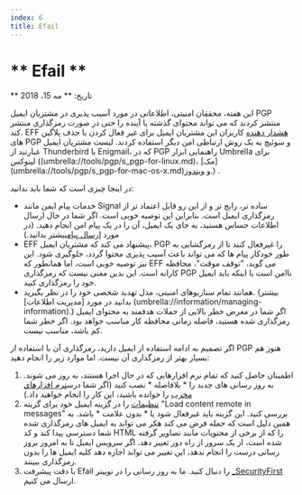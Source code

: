 ```yaml
---
index: 6
title: Efail
---
```

** Efail **
=====================================

** تاریخ: ** مه 15، 2018

این هفته، محققان امنیتی، اطلاعاتی در مورد آسیب پذیری در مشتریان ایمیل PGP منتشر کردند که می تواند محتوای گذشته یا آینده را حتی در صورت رمزگذاری منتشر کند. EFF [هشدار دهنده](https://www.eff.org/deeplinks/2018/05/not-so-pretty-what-you-need-know-about-e-fail-andpg-p-flaw-0) کاربران این مشتریان ایمیل برای غیر فعال کردن یا حذف پلاگین های PGP و سوئیچ به یک روش ارتباطی امن دیگر استفاده کردند. لیست مشتریان ایمیل عبارتند از Thunderbird با Enigmail، که در PGP راهنمایی ابزار Umbrella برای لینوکس ((umbrella://tools/pgp/s_pgp-for-linux.md)، [مک]  (umbrella://tools/pgp/s_pgp-for-mac-os-x.md)و [ویندوز](umbrella://tools/pgp/s_pgp-for-windows.md).)
.

در اینجا چیزی است که شما باید بدانید:

* خدمات پیام ایمن مانند  Signal ساده تر، رایج تر و از این رو قابل اعتماد تر از رمزگذاری ایمیل است. بنابراین این توصیه خوبی است. اگر شما در حال ارسال اطلاعات حساس هستید، به جای یک ایمیل، آن را در یک پیام امن انجام دهید. (در مورد [ارسال پیام](umbrella://communications/sending-a-message)بیشتر بدانید.) 
* EFF پیشنهاد می کند که مشتریان ایمیل، PGP را غیرفعال کنند تا از رمزگشایی به طور خودکار پیام ها که می تواند باعث آسیب پذیری محتوا گردد، جلوگیری شود. این نیز توصیه خوبی است، اما همانطور که EFF می گوید، "توقف موقت"، محافظه کارانه است. این بدین معنی نیست که رمزگذاری PGP ناامن است یا اینکه باید ایمیل خود را رمزگذاری کنید.
* همانند تمام سناریوهای امنیتی، مدل تهدید شخصی خود را در نظر بگیرید. (بیشتر بدانید در مورد [مدیریت اطلاعات]  (umbrella://information/managing-information).)  اگر شما در معرض خطر بالایی از حملات هدفمند به محتوای ایمیل رمزگذاری شده هستید، فاصله زمانی محافظه کار مناسب خواهد بود. اگر خطر شما کم باشد، مناسب نیست.

اگر تصمیم به ادامه استفاده از ایمیل دارید، رمزگذاری آن با استفاده از PGP هنوز هم بسیار بهتر از رمزگذاری آن نیست. اما موارد زیر را انجام دهید:

1. اطمینان حاصل کنید که تمام نرم افزارهایی که در حال اجرا هستند، به روز می شوند. به روز رسانی های جدید را * بلافاصله * نصب کنید (اگر شما درس[نرم افزارهای مخرب](umbrella://information/malware) را خوانده باشید، این کار را انجام خواهید داد.)
2. [تنظیمات](https://twitter.com/GPGTools/status/995986721891405825؟s=19) را در گزینه ایمیل خود برای گزینه "Load content remote in messages" بررسی کنید. این گزینه باید غیرفعال شود یا * بدون علامت * باشد. به همین دلیل است که حمله فرض می کند هکر می تواند به ایمیل های رمزگذاری شده شما دسترسی پیدا کند و کد HTML را که از برخی از محتویات مانند تصاویر گرفته شده است، از یک سرور از راه دور تغییر دهد. اگر سرویس ایمیل تا به امروز بروز رسانی درست را انجام ندهد، این تغییر می تواند اجازه دهد کلیه ایمیل ها را بدون رمزگذاری ببینند.
3.  با دقت پیشرفت Efail را دنبال کنید. ما به روز رسانی را در توییتر [_SecurityFirst](https://twitter.com/_SecurityFirst) ارسال می کنیم.
